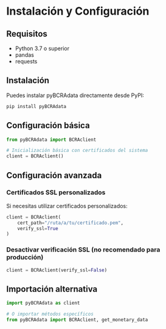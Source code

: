 # Instalación y Configuración

## Requisitos

- Python 3.7 o superior
- pandas
- requests

## Instalación

Puedes instalar pyBCRAdata directamente desde PyPI:

```bash
pip install pyBCRAdata
```

## Configuración básica

```python
from pyBCRAdata import BCRAclient

# Inicialización básica con certificados del sistema
client = BCRAclient()
```

## Configuración avanzada

### Certificados SSL personalizados

Si necesitas utilizar certificados personalizados:

```python
client = BCRAclient(
    cert_path="/ruta/a/tu/certificado.pem",
    verify_ssl=True
)
```

### Desactivar verificación SSL (no recomendado para producción)

```python
client = BCRAclient(verify_ssl=False)
```

## Importación alternativa

```python
import pyBCRAdata as client

# O importar métodos específicos
from pyBCRAdata import BCRAclient, get_monetary_data
```
